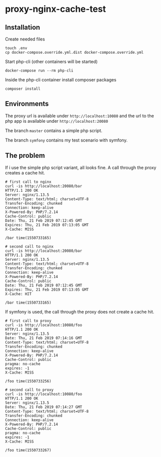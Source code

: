 # proxy-nginx-cache-test

## Installation

Create needed files

```
touch .env
cp docker-compose.override.yml.dist docker-compose.override.yml
```

Start php-cli (other containers will be started)
```
docker-compose run --rm php-cli
```

Inside the php-cli container install composer packages
```
composer install
```

## Environments

The proxy url is available under `http://localhost:10080` and the url to the php app is available under `http://localhost:20080` 

The branch `master` contains a simple php script.

The branch `symfony` contains my test scenario with symfony.

## The problem

If i use the simple php script variant, all looks fine. A call through the proxy creates a cache hit.

```
# first call to nginx
curl -is http://localhost:20080/bar
HTTP/1.1 200 OK
Server: nginx/1.13.5
Content-Type: text/html; charset=UTF-8
Transfer-Encoding: chunked
Connection: keep-alive
X-Powered-By: PHP/7.2.14
Cache-Control: public
Date: Thu, 21 Feb 2019 07:12:45 GMT
Expires: Thu, 21 Feb 2019 07:13:05 GMT
X-Cache: MISS

/bar time(1550733165)

# second call to nginx
curl -is http://localhost:20080/bar
HTTP/1.1 200 OK
Server: nginx/1.13.5
Content-Type: text/html; charset=UTF-8
Transfer-Encoding: chunked
Connection: keep-alive
X-Powered-By: PHP/7.2.14
Cache-Control: public
Date: Thu, 21 Feb 2019 07:12:45 GMT
Expires: Thu, 21 Feb 2019 07:13:05 GMT
X-Cache: HIT

/bar time(1550733165)

```

If symfony is used, the call through the proxy does not create a cache hit.

```
# first call to proxy
curl -is http://localhost:10080/foo
HTTP/1.1 200 OK
Server: nginx/1.13.5
Date: Thu, 21 Feb 2019 07:14:16 GMT
Content-Type: text/html; charset=UTF-8
Transfer-Encoding: chunked
Connection: keep-alive
X-Powered-By: PHP/7.2.14
Cache-Control: public
pragma: no-cache
expires: -1
X-Cache: MISS

/foo time(1550733256)

# second call to proxy
curl -is http://localhost:10080/foo
HTTP/1.1 200 OK
Server: nginx/1.13.5
Date: Thu, 21 Feb 2019 07:14:27 GMT
Content-Type: text/html; charset=UTF-8
Transfer-Encoding: chunked
Connection: keep-alive
X-Powered-By: PHP/7.2.14
Cache-Control: public
pragma: no-cache
expires: -1
X-Cache: MISS

/foo time(1550733267)
```







